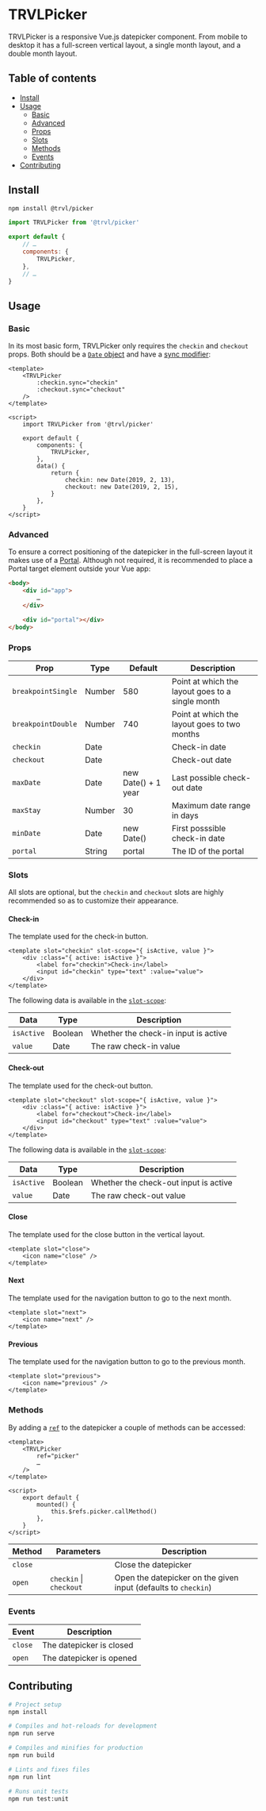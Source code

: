 # TRVLPicker
TRVLPicker is a responsive Vue.js datepicker component. From mobile to desktop it has a full-screen vertical layout, a single month layout, and a double month layout.

## Table of contents
- [Install](#install)
- [Usage](#usage)
    - [Basic](#basic)
    - [Advanced](#advanced)
    - [Props](#props)
    - [Slots](#slots)
    - [Methods](#methods)
    - [Events](#events)
- [Contributing](#contributing)

## Install
``` bash
npm install @trvl/picker
```

``` javascript
import TRVLPicker from '@trvl/picker'

export default {
    // …
    components: {
        TRVLPicker,
    },
    // …
}
```

## Usage
### Basic
In its most basic form, TRVLPicker only requires the `checkin` and `checkout` props.
Both should be a [`Date` object](https://developer.mozilla.org/en-US/docs/Web/JavaScript/Reference/Global_Objects/Date) and have a [sync modifier](https://vuejs.org/v2/guide/components-custom-events.html#sync-Modifier):

``` vue
<template>
    <TRVLPicker
        :checkin.sync="checkin"
        :checkout.sync="checkout"
    />
</template>

<script>
    import TRVLPicker from '@trvl/picker'

    export default {
        components: {
            TRVLPicker,
        },
        data() {
            return {
                checkin: new Date(2019, 2, 13),
                checkout: new Date(2019, 2, 15),
            }
        },
    }
</script>
```

### Advanced
To ensure a correct positioning of the datepicker in the full-screen layout it makes use of a [Portal](https://github.com/LinusBorg/portal-vue). Although not required, it is recommended to place a Portal target element outside your Vue app:

``` html
<body>
    <div id="app">
        …
    </div>

    <div id="portal"></div>
</body>
```

### Props
| Prop               | Type   | Default             | Description                                      |
|--------------------|--------|---------------------|--------------------------------------------------|
| `breakpointSingle` | Number | 580                 | Point at which the layout goes to a single month |
| `breakpointDouble` | Number | 740                 | Point at which the layout goes to two months     |
| `checkin`          | Date   |                     | Check-in date                                    |
| `checkout`         | Date   |                     | Check-out date                                   |
| `maxDate`          | Date   | new Date() + 1 year | Last possible check-out date                     |
| `maxStay`          | Number | 30                  | Maximum date range in days                       |
| `minDate`          | Date   | new Date()          | First posssible check-in date                    |
| `portal`           | String | portal              | The ID of the portal                             |

### Slots
All slots are optional, but the `checkin` and `checkout` slots are highly recommended so as to customize their appearance.

#### Check-in
The template used for the check-in button.

``` vue
<template slot="checkin" slot-scope="{ isActive, value }">
    <div :class="{ active: isActive }">
        <label for="checkin">Check-in</label>
        <input id="checkin" type="text" :value="value">
    </div>
</template>
```

The following data is available in the [`slot-scope`](https://vuejs.org/v2/guide/components-slots.html#Scoped-Slots):

| Data       | Type    | Description                          |
|------------|---------|--------------------------------------|
| `isActive` | Boolean | Whether the check-in input is active |
| `value`    | Date    | The raw check-in value               |

#### Check-out
The template used for the check-out button.

``` vue
<template slot="checkout" slot-scope="{ isActive, value }">
    <div :class="{ active: isActive }">
        <label for="checkout">Check-in</label>
        <input id="checkout" type="text" :value="value">
    </div>
</template>
```

The following data is available in the [`slot-scope`](https://vuejs.org/v2/guide/components-slots.html#Scoped-Slots):

| Data       | Type    | Description                           |
|------------|---------|---------------------------------------|
| `isActive` | Boolean | Whether the check-out input is active |
| `value`    | Date    | The raw check-out value               |

#### Close
The template used for the close button in the vertical layout.

``` vue
<template slot="close">
    <icon name="close" />
</template>
```

#### Next
The template used for the navigation button to go to the next month.

``` vue
<template slot="next">
    <icon name="next" />
</template>
```

#### Previous
The template used for the navigation button to go to the previous month.

``` vue
<template slot="previous">
    <icon name="previous" />
</template>
```

### Methods
By adding a [`ref`](https://vuejs.org/v2/api/#ref) to the datepicker a couple of methods can be accessed:

``` vue
<template>
    <TRVLPicker
        ref="picker"
        …
    />
</template>

<script>
    export default {
        mounted() {
            this.$refs.picker.callMethod()
        },
    }
</script>
```

| Method  | Parameters              | Description                                                    |
|---------|-------------------------|----------------------------------------------------------------|
| `close` |                         | Close the datepicker                                           |
| `open`  | `checkin` \| `checkout` | Open the datepicker on the given input (defaults to `checkin`) |

### Events

| Event   | Description              |
|---------|--------------------------|
| `close` | The datepicker is closed |
| `open`  | The datepicker is opened |

## Contributing
``` bash
# Project setup
npm install

# Compiles and hot-reloads for development
npm run serve

# Compiles and minifies for production
npm run build

# Lints and fixes files
npm run lint

# Runs unit tests
npm run test:unit
```
